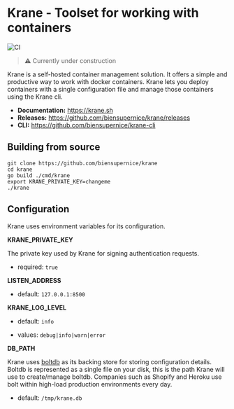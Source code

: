 # Krane - Toolset for working with containers
 
![CI](https://github.com/biensupernice/krane/workflows/CI/badge.svg?branch=master)

> ⚠️ Currently under construction

Krane is a self-hosted container management solution. It offers a simple and productive way to work with docker containers. Krane lets you deploy containers with a single configuration file and manage those containers using the Krane cli.

* **Documentation:** https://krane.sh  
* **Releases:** https://github.com/biensupernice/krane/releases
* **CLI:** https://github.com/biensupernice/krane-cli

## Building from source

```
git clone https://github.com/biensupernice/krane
cd krane
go build ./cmd/krane
export KRANE_PRIVATE_KEY=changeme
./krane
```

## Configuration

Krane uses environment variables for its configuration. 
	
**KRANE_PRIVATE_KEY**

The private key used by Krane for signing authentication requests.

- required: `true`

**LISTEN_ADDRESS**

- default: `127.0.0.1:8500`

**KRANE_LOG_LEVEL**

- default: `info`

- values: `debug|info|warn|error`

**DB_PATH**

Krane uses [boltdb](https://github.com/etcd-io/bbolt) as its backing store for storing configuration details. Boltdb is represented as a single file on your disk, this is the path Krane will use to create/manage boltdb. Companies such as Shopify and Heroku use bolt within high-load production environments every day. 

- default: `/tmp/krane.db`   